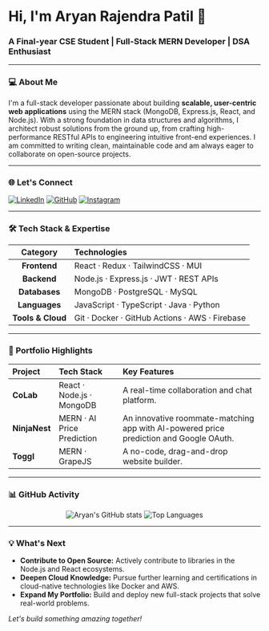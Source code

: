 # Hi, I'm Aryan Rajendra Patil 👋

### A Final-year CSE Student | Full-Stack MERN Developer | DSA Enthusiast

---

### 💻 About Me
I'm a full-stack developer passionate about building **scalable, user-centric web applications** using the MERN stack (MongoDB, Express.js, React, and Node.js). With a strong foundation in data structures and algorithms, I architect robust solutions from the ground up, from crafting high-performance RESTful APIs to engineering intuitive front-end experiences. I am committed to writing clean, maintainable code and am always eager to collaborate on open-source projects.

---

### 🌐 Let's Connect

[![LinkedIn](https://img.shields.io/badge/LinkedIn-%230077B5.svg?logo=linkedin&logoColor=white)](https://www.linkedin.com/in/aryan-patil-381643290/)
[![GitHub](https://img.shields.io/badge/GitHub-%23121011.svg?logo=github&logoColor=white)](https://github.com/arpatil-dev)
[![Instagram](https://img.shields.io/badge/Instagram-%23E4405F.svg?logo=instagram&logoColor=white)](https://instagram.com/___sohammmm)

---

### 🛠️ Tech Stack & Expertise

| Category | Technologies |
|:---:|:---|
| **Frontend** | React · Redux · TailwindCSS · MUI |
| **Backend** | Node.js · Express.js · JWT · REST APIs |
| **Databases** | MongoDB · PostgreSQL · MySQL |
| **Languages** | JavaScript · TypeScript · Java · Python |
| **Tools & Cloud** | Git · Docker · GitHub Actions · AWS · Firebase |



---

### 🚀 Portfolio Highlights

| Project | Tech Stack | Key Features |
|:---|:---|:---|
| **CoLab** | React · Node.js · MongoDB | A real-time collaboration and chat platform. |
| **NinjaNest** | MERN · AI Price Prediction | An innovative roommate-matching app with AI-powered price prediction and Google OAuth. |
| **Toggl** | MERN · GrapeJS | A no-code, drag-and-drop website builder. |

---

### 📊 GitHub Activity

<p align="center">
  <img src="https://github-readme-stats.vercel.app/api?username=arpatil-dev&theme=dark&show_icons=true&hide_border=true" alt="Aryan's GitHub stats" />
  <img src="https://github-readme-stats.vercel.app/api/top-langs/?username=arpatil-dev&theme=dark&layout=compact&hide_border=true" alt="Top Languages" />
</p>

---

### 💡 What's Next
- **Contribute to Open Source:** Actively contribute to libraries in the Node.js and React ecosystems.
- **Deepen Cloud Knowledge:** Pursue further learning and certifications in cloud-native technologies like Docker and AWS.
- **Expand My Portfolio:** Build and deploy new full-stack projects that solve real-world problems.

*Let's build something amazing together!*
